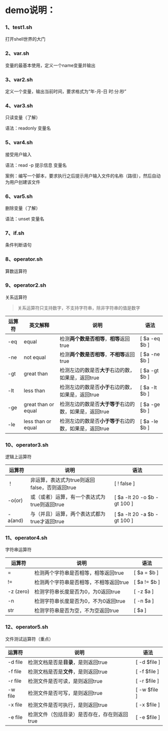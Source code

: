 # demo说明：

### 1、test1.sh

打开shell世界的大门
### 2、var.sh

变量的最基本使用，定义一个name变量并输出
### 3、var2.sh

定义一个变量，输出当前时间，要求格式为“年-月-日 时:分:秒”

### 4、var3.sh

只读变量（了解）

语法：readonly 变量名

### 5、var4.sh

接受用户输入

语法：read -p 提示信息 变量名

案例：编写一个脚本，要求执行之后提示用户输入文件的名称（路径），然后自动为用户创建该文件

### 6、var5.sh

删除变量（了解）

语法：unset 变量名

### 7、if.sh

条件判断语句

### 8、operator.sh

算数运算符

### 9、operator2.sh

关系运算符

> 关系运算符只支持数字，不支持字符串，除非字符串的值是数字

| 运算符 | 英文解释            | 说明                                                   | 语法          |
| ------ | ------------------- | ------------------------------------------------------ | ------------- |
| -eq    | equal               | 检测**两个数是否相等**，**相等**返回true               | [ $a -eq $b ] |
| -ne    | not equal           | 检测**两个数是否相等**，**不相等**返回true             | [ $a -ne $b ] |
| -gt    | great than          | 检测左边的数是否**大于**右边的数，如果是，返回true     | [ $a -gt $b ] |
| -lt    | less than           | 检测左边的数是否**小于**右边的数，如果是，返回true     | [ $a -lt $b ] |
| -ge    | great than or equal | 检测左边的数是否**大于等于**右边的数，如果是，返回true | [ $a -ge $b ] |
| -le    | less than or equal  | 检测左边的数是否**小于等于**右边的数，如果是，返回true | [ $a -le $b ] |

### 10、operator3.sh

逻辑上运算符

| 运算符  | 说明                                          | 语法                        |
| ------- | --------------------------------------------- | --------------------------- |
| ！      | 非运算，表达式为true则返回false，否则返回true | [ ! false ]                 |
| -o(or)  | 或（或者）运算，有一个表达式为true则返回true  | [ $a -lt 20 -o $b -gt 100 ] |
| -a(and) | 与（并且）运算，两个表达式都为true才返回true  | [ $a -lt 20 -a $b -gt 100 ] |

### 11、operator4.sh

字符串运算符

| 运算符    | 说明                                   | 语法         |
| --------- | -------------------------------------- | ------------ |
| =         | 检测两个字符串是否相等，相等返回true   | [ $a = $b ]  |
| !=        | 检测两个字符串是否相等，不相等返回true | [ $a != $b ] |
| -z (zero) | 检测字符串长度是否为0，为0返回true     | [ -z $a ]    |
| -n        | 检测字符串长度是否为0，不为0返回true   | [ -n $a ]    |
| str       | 检测字符串是否为空，不为空返回true     | [ $a ]       |

### 12、operator5.sh

文件测试运算符（重点）

| 运算符  | 说明                                         | 语法         |
| ------- | -------------------------------------------- | ------------ |
| -d file | 检测文档是否是**目录**，是则返回true         | [ -d $file ] |
| -f file | 检测文档是否是**文件**，是则返回true         | [ -f $file ] |
| -r file | 检测文件是否可读，是则返回true               | [ -r $file ] |
| -w file | 检测文件是否可写，是则返回true               | [ -w $file ] |
| -x file | 检测文件是否可执行，是则返回true             | [ -x $file ] |
| -e file | 检测文件（包括目录）是否存在，存在则返回true | [ -e $file ] |
